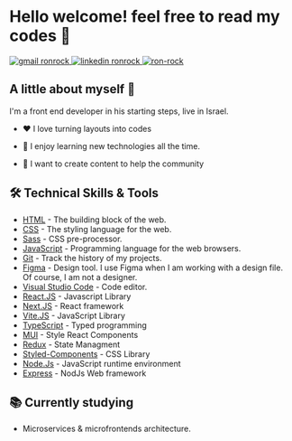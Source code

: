 # Hello welcome! feel free to read my codes 🤯

<!--![](./img/banner.jpg)-->

<div align="left">
<a href="mailto:ronrk11@gmail.com" target="_blank" display='inline'>
 <img src="https://img.shields.io/badge/Gmail-D14836?style=for-the-badge&logo=gmail&logoColor=white" alt="gmail ronrock"></img>
</a>
<a href="https://www.linkedin.com/in/ron-rokkah-ba665120a/" target="_blank">
<img src="https://img.shields.io/badge/LinkedIn-0077B5?style=for-the-badge&logo=linkedin&logoColor=white" alt="linkedin ronrock" ></img>
</a>
<a href="https://ron-rock-portfolio-jw1vgkrmj-ronrk.vercel.app" target="_blank"><img src="https://img.shields.io/badge/Portfolio-0077B5?style=for-the-badge&logo=portfolio&logoColor=white" alt="ron-rock"></img>
</a>
</div>

## A little about myself 👋

I'm a front end developer in his starting steps, live in Israel.

- ❤️ I love turning layouts into codes

- 📖 I enjoy learning new technologies all the time.

- 🚀 I want to create content to help the community

## 🛠️ Technical Skills & Tools

- [HTML](https://developer.mozilla.org/en-US/docs/Web/html) - The building block of the web.
- [CSS](https://developer.mozilla.org/en-US/docs/Web/css) - The styling language for the web.
- [Sass](https://sass-lang.com/) - CSS pre-processor.
- [JavaScript](https://developer.mozilla.org/en-US/docs/Web/javascript) - Programming language for the web browsers.
- [Git](https://git-scm.com/) - Track the history of my projects.
- [Figma](https://www.figma.com/) - Design tool. I use Figma when I am working with a design file. Of course, I am not a designer.
- [Visual Studio Code](https://code.visualstudio.com/) - Code editor.
- [React.JS](https://reactjs.org/) - Javascript Library
- [Next.JS](https://nextjs.org/) - React framework
- [Vite.JS](https://vitejs.dev/) - JavaScript Library
- [TypeScript](https://www.typescriptlang.org/) - Typed programming
- [MUI](https://mui.com/) - Style React Components
- [Redux](https://redux.js.org/) - State Managment
- [Styled-Components](https://styled-components.com/) - CSS Library
- [Node.Js](https://nodejs.org/en/) - JavaScript runtime environment
- [Express](https://expressjs.com/) - NodJs Web framework

## 📚 Currently studying

- Microservices & microfrontends architecture.



